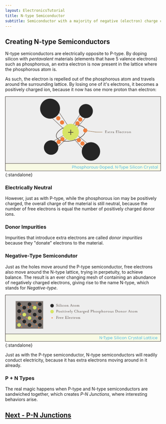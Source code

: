 ```yaml
---
layout: ElectronicsTutorial
title: N-type Semiconductor
subtitle: Semiconductor with a majority of negative (electron) charge carriers.
---
```


## Creating N-type Semiconductors

N-type semiconductors are electrically opposite to P-type. By doping silicon with _pentavalent_ materials (elements that have 5 valence electrons) such as phosphorous, an extra electron is now present in the lattice where the phosphorous atom is. 

As such, the electron is repelled out of the phosphorous atom and travels around the surrounding lattice. By losing one of it's electrons, it becomes a positively charged ion, because it now has one more proton than electron:

![](../Support_Files/N-Type_Silicon_Crystal.svg){:standalone}

### Electrically Neutral

However, just as with P-type, while the phosphorous ion may be positively charged, the overall charge of the material is still neutral, because the number of free electrons is equal the number of positively charged donor ions.

### Donor Impurities

Impurities that introduce extra electrons are called _donor impurities_ because they "donate" electrons to the material.

### Negative-Type Semicondutor

Just as the holes move around the P-type semiconductor, free electrons also move around the N-type lattice, trying in perpetuity, to achieve balance. The result is an ever changing mesh of containing an abundance of negatively charged electrons, giving rise to the name N-type, which stands for _Negative-type_.

![Illustration of N-type silicon crystal lattice in which there are a few phosphorous atoms in the lattice that are postively charged, and throughout the lattice are free electrons.](../Support_Files/N-Type_Silicon_Crystal_Lattice.svg){:standalone}

Just as with the P-type semiconductor, N-type semiconductors will readily conduct electricity, because it has extra electrons moving around in it already.

### P + N Types

The real magic happens when P-type and N-type semiconductors are sandwiched together, which creates _P-N Junctions_, where interesting behaviors arise.

## [Next - P-N Junctions](../P-N_Junctions)
